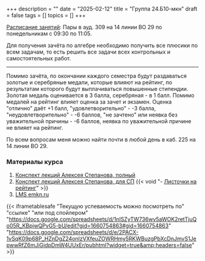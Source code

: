 +++
description = ""
date = "2025-02-12"
title = "Группа 24.Б10-мкн"
draft = false
tags = []
topics = []
+++

[Расписание занятий](https://docs.google.com/spreadsheets/d/1LP7l0Q-pzWoSyG65_lFbGZSdmxZQerM1j7_gTmL_u1E/edit?gid=1323291202#gid=1323291202):
Пары в ауд. 309 на 14 линии ВО 29 по понедельникам с 09:30 по 11:05.

Для получения зачёта по алгебре необходимо получить все плюсики по всем задачам, то есть решить все задачи всех контрольных и самостоятельных работ.
***
Помимо зачёта, по окончании каждого семестра будут раздаваться золотые и серебряные медали, которые влияют на рейтинг, по результатам которого будут выплачиваться повышенные стипендии. Золотая медаль оценивается в 3 балла, серебряная - в 1 балл. Помимо медалей на рейтинг влияет оценка за зачет и экзамен. Оценка "отлично" даёт +1 балл, "удовлетворительно" - -3 балла, "неудовлетворительно" - -6 баллов, "не зачтено" или неявка без уважительной причины - -6 баллов, неявка по уважительной причине не влияет на рейтинг.

По всем вопросам меня можно найти почти в любой день в каб. 225 на 14 линии ВО 29.

### Материалы курса
 1. [Конспект лекций Алексея Степанова, полный](http://alexei.stepanov.spb.ru/students/MKNalg2.pdf)
 2. [Конспект лекций Алексея Степанова, для СП](http://alexei.stepanov.spb.ru/students/sp1.pdf)
{{< void "- [Листочки на рейтинг](/24B10-mcs/file.pdf)" >}} 
 3. [LMS emkn.ru](https://emkn.ru/courses/2025-spring/2.237-algebra-II/)



{{< iframetablesafe "Текущую успеваемость можно посмотреть по" "ссылке" "или под спойлером" "https://docs.google.com/spreadsheets/d/1nISZyTW736wv5aWOK2retTjuQo05R_KBpjwQPvG5-bU/edit?gid=1660754863#gid=1660754863" "https://docs.google.com/spreadsheets/d/e/2PACX-1vSqK09p68P_HZnDgZ24onlzVXfeuZOWRHmy5RKWBuzgPbXcDnJmvS1JepwwRfZ6mJiGidpDmW4UUxEr/pubhtml?widget=true&amp;headers=false" >}}